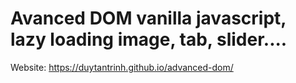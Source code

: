 # Avanced DOM vanilla javascript, lazy loading image, tab, slider....
Website: https://duytantrinh.github.io/advanced-dom/
